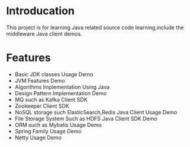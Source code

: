 # Introducation
This project is for learning Java related source code learning,include the middleware Java client demos.

# Features
- Basic JDK classes Usage Demo
- JVM Features Demo
- Algorithms Implementation Using Java
- Design Pattern Implementation Demo
- MQ such as Kafka Client SDK
- Zookeeper Client SDK
- NoSQL storage such ElasticSearch,Redis Java Client Usage Demo
- File Storage System Such as HDFS Java Client SDK Demo
- ORM such as Mybatis Usage Demo
- Spring Family Usage Demo
- Netty Usage Demo

